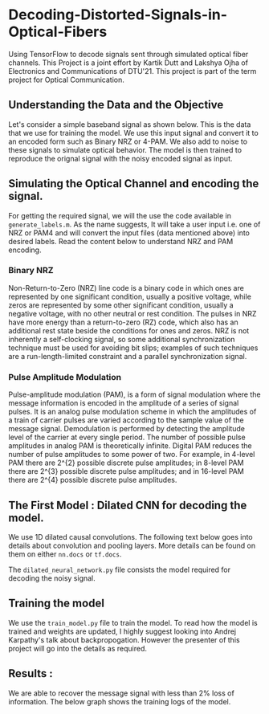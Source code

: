 # Decoding-Distorted-Signals-in-Optical-Fibers

Using TensorFlow to decode signals sent through simulated optical fiber channels. This Project is a joint effort by Kartik Dutt and Lakshya Ojha of Electronics and Communications of DTU'21.
This project is part of the term project for Optical Communication.

## Understanding the Data and the Objective

Let's consider a simple baseband signal as shown below. This is the data that we use for training the model. We use this input signal and convert it to an encoded form such as Binary NRZ or 4-PAM. We also add to noise to these signals to simulate optical behavior. The model is then trained to reproduce the orignal signal with the noisy encoded signal as input.

## Simulating the Optical Channel and encoding the signal.

For getting the required signal, we will the use the code available in `generate_labels.m`. As the name suggests, It will take a user input i.e. one of NRZ or PAM4 and will convert the input files (data mentioned above) into desired labels. Read the content below to understand NRZ and PAM encoding.

### Binary NRZ

Non-Return-to-Zero (NRZ) line code is a binary code in which ones are represented by one significant condition, usually a positive voltage, while zeros are represented by some other significant condition, usually a negative voltage, with no other neutral or rest condition. The pulses in NRZ have more energy than a return-to-zero (RZ) code, which also has an additional rest state beside the conditions for ones and zeros. NRZ is not inherently a self-clocking signal, so some additional synchronization technique must be used for avoiding bit slips; examples of such techniques are a run-length-limited constraint and a parallel synchronization signal.

### Pulse Amplitude Modulation

Pulse-amplitude modulation (PAM), is a form of signal modulation where the message information is encoded in the amplitude of a series of signal pulses. It is an analog pulse modulation scheme in which the amplitudes of a train of carrier pulses are varied according to the sample value of the message signal. Demodulation is performed by detecting the amplitude level of the carrier at every single period. 
The number of possible pulse amplitudes in analog PAM is theoretically infinite. Digital PAM reduces the number of pulse amplitudes to some power of two. For example, in 4-level PAM there are  2^{2} possible discrete pulse amplitudes; in 8-level PAM there are 2^{3} possible discrete pulse amplitudes; and in 16-level PAM there are 2^{4} possible discrete pulse amplitudes.

## The First Model : Dilated CNN for decoding the model.

We use 1D dilated causal convolutions. The following text below goes into details about convolution and pooling layers. More details can be found on them on either `nn.docs` or `tf.docs`.

The `dilated_neural_network.py` file consists the model required for decoding the noisy signal.

## Training the model

We use the `train_model.py` file to train the model. To read how the model is trained and weights are updated, I highly suggest looking into Andrej Karpathy's talk about backpropogation. However the presenter of this project will go into the details as required.

## Results :

We are able to recover the message signal with less than 2% loss of information. The below graph shows the training logs of the model.
